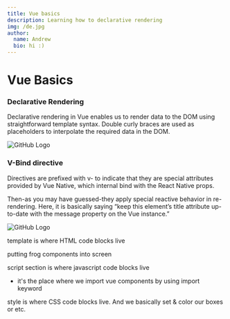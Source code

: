 ```yaml
---
title: Vue basics
description: Learning how to declarative rendering
img: /de.jpg
author:
  name: Andrew
  bio: hi :)
---
```


# Vue Basics


### Declarative Rendering
Declarative rendering in Vue enables us to render data to the DOM using straightforward template syntax.
Double curly braces are used as placeholders to interpolate the required data in the DOM.

![GitHub Logo](../../../Downloads/hello-main%204/Andrew/MD%20files/Declarative%20Rendering/declarative_rendering.png)


### V-Bind directive

Directives are prefixed with v- to indicate that they are special attributes provided by Vue Native, which internal bind with the React Native props.

Then-as you may have guessed-they apply special reactive behavior in re-rendering. 
Here, it is basically saying “keep this element’s title attribute up-to-date with the message property on the Vue instance.”

 
![GitHub Logo](../../../Downloads/hello-main%204/Andrew/MD%20files/Declarative%20Rendering/v-bind%20directive.png)


template is where HTML code blocks live

putting frog components into screen 

script section is where javascript code blocks live

+ it's the place where we import vue components by using import keyword

style is where CSS code blocks live.
And we basically set & color our boxes or etc.
